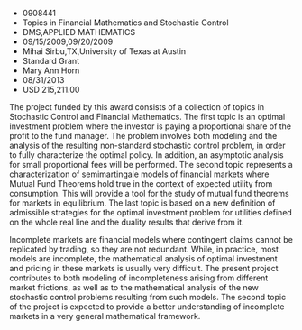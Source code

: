 
* 0908441
* Topics in Financial Mathematics and Stochastic Control
* DMS,APPLIED MATHEMATICS
* 09/15/2009,09/20/2009
* Mihai Sirbu,TX,University of Texas at Austin
* Standard Grant
* Mary Ann Horn
* 08/31/2013
* USD 215,211.00

The project funded by this award consists of a collection of topics in
Stochastic Control and Financial Mathematics. The first topic is an optimal
investment problem where the investor is paying a proportional share of the
profit to the fund manager. The problem involves both modeling and the analysis
of the resulting non-standard stochastic control problem, in order to fully
characterize the optimal policy. In addition, an asymptotic analysis for small
proportional fees will be performed. The second topic represents a
characterization of semimartingale models of financial markets where Mutual Fund
Theorems hold true in the context of expected utility from consumption. This
will provide a tool for the study of mutual fund theorems for markets in
equilibrium. The last topic is based on a new definition of admissible
strategies for the optimal investment problem for utilities defined on the whole
real line and the duality results that derive from it.

Incomplete markets are financial models where contingent claims cannot be
replicated by trading, so they are not redundant. While, in practice, most
models are incomplete, the mathematical analysis of optimal investment and
pricing in these markets is usually very difficult. The present project
contributes to both modeling of incompleteness arising from different market
frictions, as well as to the mathematical analysis of the new stochastic control
problems resulting from such models. The second topic of the project is expected
to provide a better understanding of incomplete markets in a very general
mathematical framework.
